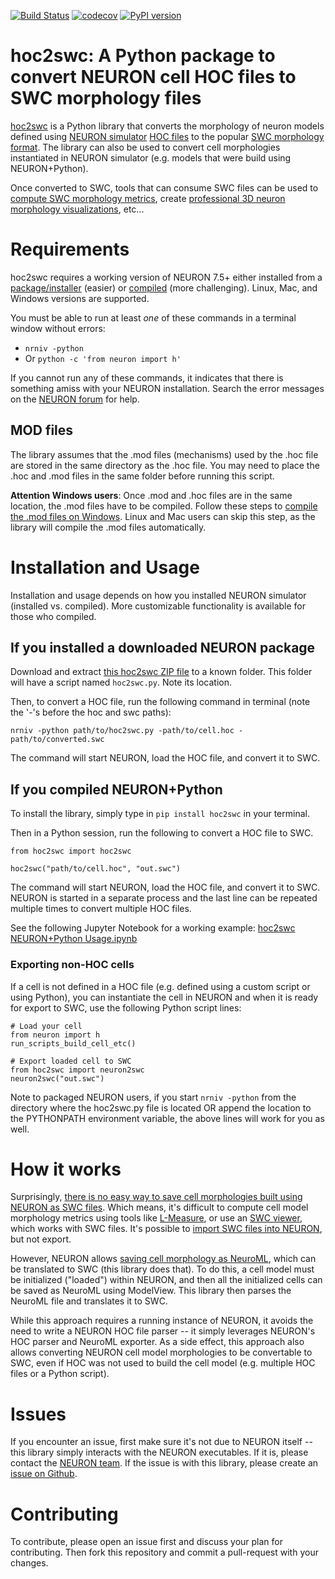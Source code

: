 [![Build Status](https://travis-ci.com/JustasB/hoc2swc.svg?branch=master)](https://travis-ci.com/JustasB/hoc2swc)
[![codecov](https://codecov.io/gh/JustasB/hoc2swc/branch/master/graph/badge.svg)](https://codecov.io/gh/JustasB/hoc2swc)
[![PyPI version](https://badge.fury.io/py/hoc2swc.svg)](https://badge.fury.io/py/hoc2swc)

# hoc2swc: A Python package to convert NEURON cell HOC files to SWC morphology files

[hoc2swc](https://pypi.org/project/hoc2swc/) is a Python library that converts the morphology of neuron models defined using [NEURON simulator](https://neuron.yale.edu) [HOC files](https://www.neuron.yale.edu/neuron/static/new_doc/programming/hocsyntax.html) to the popular [SWC morphology format](http://www.neuronland.org/NLMorphologyConverter/MorphologyFormats/SWC/Spec.html). The library can also be used to convert cell morphologies instantiated in NEURON simulator (e.g. models that were build using NEURON+Python).

Once converted to SWC, tools that can consume SWC files can be used to [compute SWC morphology metrics](https://pypi.org/project/pylmeasure/), create [professional 3D neuron morphology visualizations](https://github.com/MartinPyka/SWC2Blender), etc...

# Requirements

hoc2swc requires a working version of NEURON 7.5+ either installed from a [package/installer](https://www.neuron.yale.edu/neuron/download) (easier) or [compiled](https://neurojustas.com/2018/03/27/tutorial-installing-neuron-simulator-with-python-on-ubuntu-linux/) (more challenging). Linux, Mac, and Windows versions are supported.

You must be able to run at least *one* of these commands in a terminal window without errors:
 - `nrniv -python`
 - Or `python -c 'from neuron import h'`

If you cannot run any of these commands, it indicates that there is something amiss with your NEURON installation. Search the error messages on the [NEURON forum](https://www.neuron.yale.edu/phpBB/) for help.

## MOD files
The library assumes that the .mod files (mechanisms) used by the .hoc file are stored in the same
directory as the .hoc file. You may need to place the .hoc and .mod files in the same folder before running this script.

**Attention Windows users**: Once .mod and .hoc files are in the same location, the .mod files have to be compiled. Follow
 these steps to [compile the .mod files on Windows](https://www.neuron.yale.edu/neuron/static/docs/nmodl/mswin.html#v51).
 Linux and Mac users can skip this step, as the library will compile the .mod files automatically.

# Installation and Usage

Installation and usage depends on how you installed NEURON simulator (installed vs. compiled). More customizable functionality is available for those who compiled.

## If you installed a downloaded NEURON package
Download and extract [this hoc2swc ZIP file](https://github.com/JustasB/hoc2swc/archive/master.zip) to a known folder. This folder will have a script named `hoc2swc.py`. Note its location.

Then, to convert a HOC file, run the following command in terminal (note the '-'s before the hoc and swc paths):

`nrniv -python path/to/hoc2swc.py -path/to/cell.hoc -path/to/converted.swc`

The command will start NEURON, load the HOC file, and convert it to SWC.

## If you compiled NEURON+Python

To install the library, simply type in `pip install hoc2swc` in your terminal.

Then in a Python session, run the following to convert a HOC file to SWC.

```
from hoc2swc import hoc2swc

hoc2swc("path/to/cell.hoc", "out.swc")
```

The command will start NEURON, load the HOC file, and convert it to SWC. NEURON is started in a separate process and the last line can be repeated multiple times to convert multiple HOC files.

See the following Jupyter Notebook for a working example: [hoc2swc NEURON+Python Usage.ipynb](https://github.com/JustasB/hoc2swc/blob/master/hoc2swc%20NEURON%2BPython%20Usage.ipynb)

### Exporting non-HOC cells
If a cell is not defined in a HOC file (e.g. defined using a custom script or using Python), you can instantiate the cell in NEURON and when it is ready for export to SWC, use the following Python script lines:

```
# Load your cell
from neuron import h
run_scripts_build_cell_etc()

# Export loaded cell to SWC
from hoc2swc import neuron2swc
neuron2swc("out.swc")
```

Note to packaged NEURON users, if you start `nrniv -python` from the directory where the hoc2swc.py file is located OR append the location to the PYTHONPATH environment variable, the above lines will work for you as well.

# How it works
Surprisingly, [there is no easy way to save cell morphologies built using NEURON as SWC files](https://www.neuron.yale.edu/phpBB/viewtopic.php?t=787). Which means, it's
difficult to compute cell model morphology metrics using tools like [L-Measure](http://cng.gmu.edu:8080/Lm/), or use an [SWC viewer](https://neuroinformatics.nl/HBP/morphology-viewer/), which works with SWC
files. It's possible to [import SWC files into NEURON](https://www.neuron.yale.edu/phpBB/viewtopic.php?t=3257), but not export.

However, NEURON allows [saving cell morphology as NeuroML](https://www.neuron.yale.edu/phpBB/viewtopic.php?t=1926#p7019), which can be translated to SWC (this library does that). To do this, a cell model
must be initialized ("loaded") within NEURON, and then all the initialized cells can be saved as NeuroML using ModelView.
This library then parses the NeuroML file and translates it to SWC.

While this approach requires a running instance of NEURON, it avoids the need to write a NEURON HOC file parser --
it simply leverages NEURON's HOC parser and NeuroML exporter. As a side effect, this approach also allows converting 
NEURON cell model morphologies to be convertable to SWC, even if HOC was not used to build the cell model (e.g. multiple 
HOC files or a Python script).

# Issues
If you encounter an issue, first make sure it's not due to NEURON itself -- this library simply interacts with the NEURON executables. If it is, please contact the [NEURON team](https://www.neuron.yale.edu/phpBB/). If the issue is with this library, please create an [issue on Github](https://github.com/JustasB/hoc2swc/issues).

# Contributing

To contribute, please open an issue first and discuss your plan for contributing. Then fork this repository and commit a pull-request with your changes.
